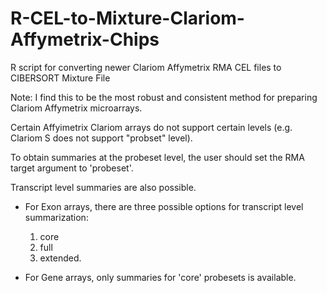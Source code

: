 # R-CEL-to-Mixture-Clariom-Affymetrix-Chips
R script for converting newer Clariom Affymetrix RMA CEL files to CIBERSORT Mixture File 

Note: 
I find this to be the most robust and consistent method for preparing Clariom Affymetrix microarrays. 

Certain Affyimetrix Clariom arrays do not support certain levels (e.g. Clariom S does not support "probset" level).

To obtain summaries at the probeset level, the user should set the RMA target argument to 'probeset'.

Transcript level summaries are also possible. 
  - For Exon arrays, there are three possible options for transcript level summarization: 
    1. core 
    2. full 
    3. extended. 
    
  - For Gene arrays, only summaries for 'core' probesets is available.
